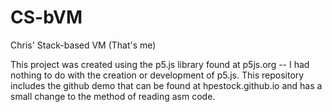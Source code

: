 # CS-bVM
Chris' Stack-based VM (That's me)

This project was created using the p5.js library found at p5js.org -- I had nothing to do with the creation or development of p5.js. 
This repository includes the github demo that can be found at hpestock.github.io and has a small change to the method of reading asm code. 
